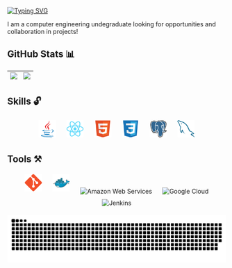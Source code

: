 <a href="https://git.io/typing-svg"><img src="https://readme-typing-svg.demolab.com?font=Meslog&weight=600&pause=1000&color=F7F7F7&width=500&height=25&lines=Hi%2C+I'm+Maur%C3%ADcio+welcome+to+my+profile!" alt="Typing SVG" /></a>

I am a computer engineering undegraduate looking for opportunities and collaboration in projects!

## GitHub Stats 📊

|![](https://github-readme-stats-mauriciomucci.vercel.app/api/top-langs/?username=MauricioMucci&layout=compact&langs_count=7&theme=midnight-purple)|![](https://github-readme-stats-mauriciomucci.vercel.app/api?username=MauricioMucci&show_icons=true&theme=midnight-purple&include_all_commits=true&count_private=true)|
|---|---|

## Skills 🔓

<div align="center">
  <img alt="Java" height="40" width="40" style="margin:5px 10px" src="https://raw.githubusercontent.com/devicons/devicon/master/icons/java/java-original.svg">
  <img alt="React" height="40" width="40" style="margin:5px 10px" src="https://raw.githubusercontent.com/devicons/devicon/master/icons/react/react-original.svg">
  <img alt="HTML" height="40" width="40" style="margin:5px 10px" src="https://raw.githubusercontent.com/devicons/devicon/master/icons/html5/html5-original.svg">
  <img alt="CSS" height="40" width="40" style="margin:5px 10px" src="https://raw.githubusercontent.com/devicons/devicon/master/icons/css3/css3-original.svg">
  <img alt="PostgreSQL" height="40" width="40" style="margin:5px 10px" src="https://raw.githubusercontent.com/devicons/devicon/master/icons/postgresql/postgresql-original.svg">
  <img alt="MySQL" height="40" width="40" style="margin:5px 10px" src="https://raw.githubusercontent.com/devicons/devicon/master/icons/mysql/mysql-original.svg">
</div>

## Tools ⚒️

<div align="center">
  <img alt="Git" height="40" width="40" style="margin:5px 10px" src="https://raw.githubusercontent.com/devicons/devicon/master/icons/git/git-original.svg">
  <img alt="Docker" height="40" width="40" style="margin:5px 10px" src="https://raw.githubusercontent.com/devicons/devicon/master/icons/docker/docker-original.svg"> 
  <img alt="Amazon Web Services" height="40" width="40" style="margin:5px 10px" src="https://cdn.jsdelivr.net/gh/devicons/devicon@latest/icons/amazonwebservices/amazonwebservices-original-wordmark.svg" />
  <img alt="Google Cloud" height="40" width="40" style="margin:5px 10px" src="https://cdn.jsdelivr.net/gh/devicons/devicon@latest/icons/googlecloud/googlecloud-original.svg">
  <img alt="Jenkins" height="40" width="40" style="margin:5px 10px" src="https://cdn.jsdelivr.net/gh/devicons/devicon@latest/icons/jenkins/jenkins-original.svg">
</div>

![Snake animation](https://github.com/MauricioMucci/MauricioMucci/blob/output/github-contribution-grid-snake.svg)

</div>
